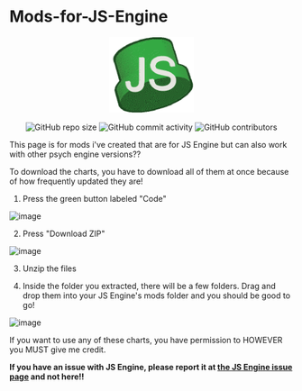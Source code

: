 # Mods-for-JS-Engine

<p align="center">
  <a href="https://github.com/JordanSantiagoYT/FNF-JS-Engine"><img src="https://raw.githubusercontent.com/JordanSantiagoYT/FNF-JS-Engine/refs/heads/main/assets/exclude/images/jslol.png" alt="JSengine" width="150"></a>
</p>

<p align="center">
<img alt="GitHub repo size" src="https://img.shields.io/github/repo-size/JordanSantiagoYT/Mods-for-JS-Engine">
<img alt="GitHub commit activity" src="https://img.shields.io/github/commit-activity/w/JordanSantiagoYT/Mods-for-JS-Engine">
<img alt="GitHub contributors" src="https://img.shields.io/github/contributors/JordanSantiagoYT/Mods-for-JS-Engine">
</p>

This page is for mods i've created that are for JS Engine but can also work with other psych engine versions??

To download the charts, you have to download all of them at once because of how frequently updated they are!

1. Press the green button labeled "Code"

![image](https://github.com/user-attachments/assets/ec0cfcbe-57c2-4a13-bf46-dde5320c033a)

2. Press "Download ZIP"

![image](https://github.com/user-attachments/assets/d3b4fea8-b759-472f-ad51-151f865055cb)

3. Unzip the files

4. Inside the folder you extracted, there will be a few folders. Drag and drop them into your JS Engine's mods folder and you should be good to go!

![image](https://github.com/user-attachments/assets/18833e7e-910a-499f-bfd4-d1b9a637df9c)

If you want to use any of these charts, you have permission to HOWEVER you MUST give me credit.

**If you have an issue with JS Engine, please report it at [the JS Engine issue page](https://github.com/JordanSantiagoYT/FNF-JS-Engine/issues) and not here!!**
